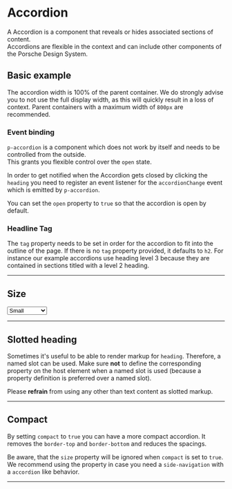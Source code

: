# Accordion

A Accordion is a component that reveals or hides associated sections of content.  
Accordions are flexible in the context and can include other components of the Porsche Design System.

## Basic example

<PlaygroundStatic :frameworks="codeExample" :config="config" :markup="basic"></PlaygroundStatic>

The accordion width is 100% of the parent container.
We do strongly advise you to not use the full display width, as this will quickly result in a loss of context.
Parent containers with a maximum width of `800px` are recommended.

### Event binding

`p-accordion` is a component which does not work by itself and needs to be controlled from the outside.  
This grants you flexible control over the `open` state.

In order to get notified when the Accordion gets closed by clicking the `heading` you need to register an event listener for the `accordionChange` event which is emitted by `p-accordion`.

You can set the `open` property to `true` so that the accordion is open by default.


### Headline Tag

The `tag` property needs to be set in order for the accordion to fit into the outline of the page. If there is no `tag` property provided, it defaults to `h2`.
For instance our example accordions use heading level 3 because they are contained in sections titled with a level 2 heading.

---

## Size

<Playground :markup="sizeMarkup" :config="config">
  <select v-model="size">
    <option disabled>Select size</option>
    <option value="small">Small</option>
    <option value="medium">Medium</option>
   <option value="responsive">Responsive</option>
  </select>
</Playground>

---

## Slotted heading
Sometimes it's useful to be able to render markup for `heading`. Therefore, a named slot can be used. Make sure **not** to define
the corresponding property on the host element when a named slot is used (because a property definition is preferred over a named slot).

Please **refrain** from using any other than text content as slotted markup.

<Playground :markup="slottedMarkup" :config="config"></Playground>

---

## Compact

By setting `compact` to `true` you can have a more compact accordion.
It removes the `border-top` and `border-bottom` and reduces the spacings.

Be aware, that the `size` property will be ignored when `compact` is set to `true`.
We recommend using the property in case you need a `side-navigation` with a `accordion` like behavior.

<Playground :markup="compactMarkup" :config="config"></Playground>

---

<script lang="ts">
  import Vue from 'vue';
  import Component from 'vue-class-component';
import { getAccordionCodeSamples }from '@porsche-design-system/shared';
  
  @Component
  export default class Code extends Vue {
    config = { themeable: true };

    codeExample = getAccordionCodeSamples();

    size = 'small';
    content= `<p-text>
  Lorem ipsum dolor sit amet, consetetur sadipscing elitr, sed diam nonumy eirmod tempor invidunt ut labore et dolore
  magna aliquyam erat, sed diam voluptua. At vero eos et accusam et justo duo dolores et ea rebum. Stet clita kasd
  gubergren, no sea takimata sanctus est Lorem ipsum dolor sit amet.
</p-text>
<p-text>
  Lorem ipsum dolor sit amet, consectetuer adipiscing elit, sed diam nonummy nibh euismod tincidunt ut laoreet dolore
  magna aliquam erat volutpat.
</p-text>`;
    
    get basic() {      
      return `<p-accordion heading="Some Heading" tag="h3">
  ${this.content}
</p-accordion>
<p-accordion heading="Some Heading" tag="h3">
  ${this.content}
</p-accordion>`;
    }
  
    get sizeMarkup() {
      return `<p-accordion heading="Some Heading" tag="h3" ${this.size  === 'responsive' ? `size="{ base:'small', l:'medium' }"`: `size="${this.size}"`}>
  ${this.content}
</p-accordion>
<p-accordion heading="Some Heading" tag="h3" ${this.size  === 'responsive' ? `size="{ base:'small', l:'medium' }"`: `size="${this.size}"`}>
  ${this.content}
</p-accordion>`;
    }  

    get slottedMarkup(){
      return `<p-accordion tag="h3">
  <span slot="heading">Some slotted heading</span>
  ${this.content}
</p-accordion>
<p-accordion tag="h3">
  <span slot="heading">Some slotted heading</span>
  ${this.content}
</p-accordion>`;
    }

    get compactMarkup() {      
      return `<div style="width: 400px">
  <p-accordion heading="Some Heading" tag="h3" compact="true">
      <p-link-pure>Some label</p-link-pure>
  </p-accordion>
  <p-accordion heading="Some Heading" tag="h3" compact="true">
    <p-link-pure>Some label</p-link-pure>
  </p-accordion>
</div>`;
    }
 
    mounted() {
      /* initially update accordion with open attribute in playground */
      this.registerEvents();
  
      /* theme switch needs to register event listeners again */
      const themeTabs = this.$el.querySelectorAll('.playground > p-tabs-bar');
      themeTabs.forEach(tabs => tabs.addEventListener('tabChange', () => {
        this.registerEvents();
      }));
    }
  
    updated(){
      this.registerEvents();
    }
  
    registerEvents() {
      const accordions = this.$el.querySelectorAll('.playground .demo p-accordion, .playground-static p-accordion');
      accordions.forEach(accordionEl => accordionEl.addEventListener('accordionChange', this.handleAccordionChange));
    }
  
    handleAccordionChange =  (e) => {
      const { open } = e.detail;
      e.target.setAttribute('open', open);
    }
  }
</script>
